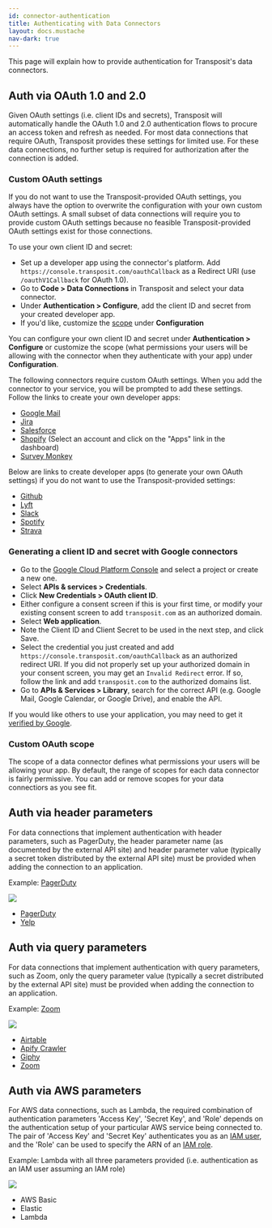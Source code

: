 ```yaml
---
id: connector-authentication
title: Authenticating with Data Connectors
layout: docs.mustache
nav-dark: true
---
```


This page will explain how to provide authentication for Transposit's data connectors.

## Auth via OAuth 1.0 and 2.0

Given OAuth settings (i.e. client IDs and secrets), Transposit will automatically handle the OAuth 1.0 and 2.0 authentication flows to procure an access token and refresh as needed. For most data connections that require OAuth, Transposit provides these settings for limited use. For these data connections, no further setup is required for authorization after the connection is added. 

### Custom OAuth settings

If you do not want to use the Transposit-provided OAuth settings, you always have the option to overwrite the configuration with your own custom OAuth settings. A small subset of data connections will require you to provide custom OAuth settings because no feasible Transposit-provided OAuth settings exist for those connections.

To use your own client ID and secret:
* Set up a developer app using the connector's platform. Add `https://console.transposit.com/oauthCallback` as a Redirect URI (use `/oauthV1Callback` for OAuth 1.0).
* Go to **Code > Data Connections** in Transposit and select your data connector. 
* Under  **Authentication > Configure**, add the client ID and secret from your created developer app.
* If you'd like, customize the [scope](#custom-oauth-scope) under **Configuration**

 You can configure your own client ID and secret under **Authentication > Configure** or customize the scope (what permissions your users will be allowing with the connector when they authenticate with your app) under **Configuration**. 


The following connectors require custom OAuth settings. When you add the connector to your service, you will be prompted to add these settings. Follow the links to create your own developer apps:
* [Google Mail](#generating-a-client-id-and-secret-with-google-connectors)
* [Jira](/references/connect-to-jira)
* [Salesforce](https://na50.lightning.force.com/lightning/setup/NavigationMenus/home) 
* [Shopify](https://partners.shopify.com/organizations) (Select an account and click on the "Apps" link in the dashboard)
* [Survey Monkey](https://developer.surveymonkey.com/apps/) 

Below are links to create developer apps (to generate your own OAuth settings) if you do not want to use the Transposit-provided settings:
* [Github](https://github.com/settings/developers)
* [Lyft](https://www.lyft.com/developers/apps)
* [Slack](https://api.slack.com/apps)
* [Spotify](https://developer.spotify.com/dashboard/applications)
* [Strava](https://www.strava.com/settings/api)

### Generating a client ID and secret with Google connectors 

* Go to the [Google Cloud Platform Console](https://console.cloud.google.com/) and select a project or create a new one.
* Select **APIs & services > Credentials**.
* Click  **New Credentials > OAuth client ID**.
* Either configure a consent screen if this is your first time, or modify your existing consent screen to add `transposit.com` as an authorized domain.
* Select **Web application**.
* Note the Client ID and Client Secret to be used in the next step, and click Save.
* Select the credential you just created and add `https://console.transposit.com/oauthCallback` as an authorized redirect URI. If you did not properly set up your authorized domain in your consent screen, you may get an `Invalid Redirect` error. If so, follow the link and add `transposit.com` to the authorized domains list.
* Go to **APIs & Services > Library**, search for the correct API (e.g. Google Mail, Google Calendar, or Google Drive), and enable the API.

If you would like others to use your application, you may need to get it [verified by Google](https://support.google.com/cloud/answer/9110914?hl=en&ref_topic=3473162). 

### Custom OAuth scope

The scope of a data connector defines what permissions your users will be allowing your app. By default, the range of scopes for each data connector is fairly permissive. You can add or remove scopes for your data connectiors as you see fit.

## Auth via header parameters

For data connections that implement authentication with header parameters, such as PagerDuty, the header parameter name (as documented by the external API site) and header parameter value (typically a secret token distributed by the external API site) must be provided when adding the connection to an application.

Example: [PagerDuty](https://support.pagerduty.com/docs/using-the-api#section-generating-a-general-access-rest-api-key)

![](/assets/auth-exemplary-pagerduty.png)

* [PagerDuty](https://support.pagerduty.com/docs/using-the-api#section-generating-a-general-access-rest-api-key)
* [Yelp](https://www.yelp.com/developers/v3/manage_app)

## Auth via query parameters

For data connections that implement authentication with query parameters, such as Zoom, only the query parameter value (typically a secret distributed by the external API site) must be provided when adding the connection to an application.

Example: [Zoom](https://marketplace.zoom.us/develop/create)

![](/assets/auth-exemplary-zoom.png)

* [Airtable](https://airtable.com/account)
* [Apify Crawler](https://my.apify.com/account#/api)
* [Giphy](https://developers.giphy.com/dashboard/)
* [Zoom](https://marketplace.zoom.us/develop/create)

## Auth via AWS parameters

For AWS data connections, such as Lambda, the required combination of authentication parameters 'Access Key', 'Secret Key', and 'Role' depends on the authentication setup of your particular AWS service being connected to. The pair of 'Access Key' and 'Secret Key' authenticates you as an [IAM user](https://docs.aws.amazon.com/IAM/latest/UserGuide/id_credentials_access-keys.html), and the 'Role' can be used to specify the ARN of an [IAM role](https://docs.aws.amazon.com/IAM/latest/UserGuide/id_roles.html).

Example: Lambda with all three parameters provided (i.e. authentication as an IAM user assuming an IAM role)

![](/assets/auth-exemplary-lambda.png)

* AWS Basic
* Elastic
* Lambda

